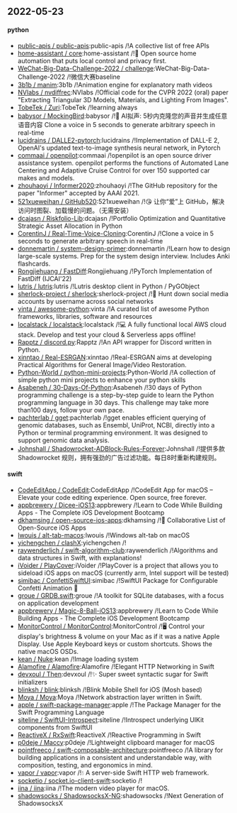 ## 2022-05-23

#### python
* [public-apis / public-apis](https://github.com/public-apis/public-apis):public-apis /!A collective list of free APIs
* [home-assistant / core](https://github.com/home-assistant/core):home-assistant /!🏡
Open source home automation that puts local control and privacy first.
* [WeChat-Big-Data-Challenge-2022 / challenge](https://github.com/WeChat-Big-Data-Challenge-2022/challenge):WeChat-Big-Data-Challenge-2022 /!微信大赛baseline
* [3b1b / manim](https://github.com/3b1b/manim):3b1b /!Animation engine for explanatory math videos
* [NVlabs / nvdiffrec](https://github.com/NVlabs/nvdiffrec):NVlabs /!Official code for the CVPR 2022 (oral) paper "Extracting Triangular 3D Models, Materials, and Lighting From Images".
* [TobeTek / Zuri](https://github.com/TobeTek/Zuri):TobeTek /!learning always
* [babysor / MockingBird](https://github.com/babysor/MockingBird):babysor /!🚀
AI拟声: 5秒内克隆您的声音并生成任意语音内容 Clone a voice in 5 seconds to generate arbitrary speech in real-time
* [lucidrains / DALLE2-pytorch](https://github.com/lucidrains/DALLE2-pytorch):lucidrains /!Implementation of DALL-E 2, OpenAI's updated text-to-image synthesis neural network, in Pytorch
* [commaai / openpilot](https://github.com/commaai/openpilot):commaai /!openpilot is an open source driver assistance system. openpilot performs the functions of Automated Lane Centering and Adaptive Cruise Control for over 150 supported car makes and models.
* [zhouhaoyi / Informer2020](https://github.com/zhouhaoyi/Informer2020):zhouhaoyi /!The GitHub repository for the paper "Informer" accepted by AAAI 2021.
* [521xueweihan / GitHub520](https://github.com/521xueweihan/GitHub520):521xueweihan /!😘
让你“爱”上 GitHub，解决访问时图裂、加载慢的问题。（无需安装）
* [dcajasn / Riskfolio-Lib](https://github.com/dcajasn/Riskfolio-Lib):dcajasn /!Portfolio Optimization and Quantitative Strategic Asset Allocation in Python
* [CorentinJ / Real-Time-Voice-Cloning](https://github.com/CorentinJ/Real-Time-Voice-Cloning):CorentinJ /!Clone a voice in 5 seconds to generate arbitrary speech in real-time
* [donnemartin / system-design-primer](https://github.com/donnemartin/system-design-primer):donnemartin /!Learn how to design large-scale systems. Prep for the system design interview. Includes Anki flashcards.
* [Rongjiehuang / FastDiff](https://github.com/Rongjiehuang/FastDiff):Rongjiehuang /!PyTorch Implementation of FastDiff (IJCAI'22)
* [lutris / lutris](https://github.com/lutris/lutris):lutris /!Lutris desktop client in Python / PyGObject
* [sherlock-project / sherlock](https://github.com/sherlock-project/sherlock):sherlock-project /!🔎
Hunt down social media accounts by username across social networks
* [vinta / awesome-python](https://github.com/vinta/awesome-python):vinta /!A curated list of awesome Python frameworks, libraries, software and resources
* [localstack / localstack](https://github.com/localstack/localstack):localstack /!💻
A fully functional local AWS cloud stack. Develop and test your cloud & Serverless apps offline!
* [Rapptz / discord.py](https://github.com/Rapptz/discord.py):Rapptz /!An API wrapper for Discord written in Python.
* [xinntao / Real-ESRGAN](https://github.com/xinntao/Real-ESRGAN):xinntao /!Real-ESRGAN aims at developing Practical Algorithms for General Image/Video Restoration.
* [Python-World / python-mini-projects](https://github.com/Python-World/python-mini-projects):Python-World /!A collection of simple python mini projects to enhance your python skills
* [Asabeneh / 30-Days-Of-Python](https://github.com/Asabeneh/30-Days-Of-Python):Asabeneh /!30 days of Python programming challenge is a step-by-step guide to learn the Python programming language in 30 days. This challenge may take more than100 days, follow your own pace.
* [pachterlab / gget](https://github.com/pachterlab/gget):pachterlab /!gget enables efficient querying of genomic databases, such as Ensembl, UniProt, NCBI, directly into a Python or terminal programming environment. It was designed to support genomic data analysis.
* [Johnshall / Shadowrocket-ADBlock-Rules-Forever](https://github.com/Johnshall/Shadowrocket-ADBlock-Rules-Forever):Johnshall /!提供多款 Shadowrocket 规则，拥有强劲的广告过滤功能。每日8时重新构建规则。

#### swift
* [CodeEditApp / CodeEdit](https://github.com/CodeEditApp/CodeEdit):CodeEditApp /!CodeEdit App for macOS – Elevate your code editing experience. Open source, free forever.
* [appbrewery / Dicee-iOS13](https://github.com/appbrewery/Dicee-iOS13):appbrewery /!Learn to Code While Building Apps - The Complete iOS Development Bootcamp
* [dkhamsing / open-source-ios-apps](https://github.com/dkhamsing/open-source-ios-apps):dkhamsing /!📱
Collaborative List of Open-Source iOS Apps
* [lwouis / alt-tab-macos](https://github.com/lwouis/alt-tab-macos):lwouis /!Windows alt-tab on macOS
* [yichengchen / clashX](https://github.com/yichengchen/clashX):yichengchen /!
* [raywenderlich / swift-algorithm-club](https://github.com/raywenderlich/swift-algorithm-club):raywenderlich /!Algorithms and data structures in Swift, with explanations!
* [iVoider / PlayCover](https://github.com/iVoider/PlayCover):iVoider /!PlayCover is a project that allows you to sideload iOS apps on macOS (currently arm, Intel support will be tested)
* [simibac / ConfettiSwiftUI](https://github.com/simibac/ConfettiSwiftUI):simibac /!SwiftUI Package for Configurable Confetti Animation
🎉
* [groue / GRDB.swift](https://github.com/groue/GRDB.swift):groue /!A toolkit for SQLite databases, with a focus on application development
* [appbrewery / Magic-8-Ball-iOS13](https://github.com/appbrewery/Magic-8-Ball-iOS13):appbrewery /!Learn to Code While Building Apps - The Complete iOS Development Bootcamp
* [MonitorControl / MonitorControl](https://github.com/MonitorControl/MonitorControl):MonitorControl /!🖥
Control your display's brightness & volume on your Mac as if it was a native Apple Display. Use Apple Keyboard keys or custom shortcuts. Shows the native macOS OSDs.
* [kean / Nuke](https://github.com/kean/Nuke):kean /!Image loading system
* [Alamofire / Alamofire](https://github.com/Alamofire/Alamofire):Alamofire /!Elegant HTTP Networking in Swift
* [devxoul / Then](https://github.com/devxoul/Then):devxoul /!✨
Super sweet syntactic sugar for Swift initializers
* [blinksh / blink](https://github.com/blinksh/blink):blinksh /!Blink Mobile Shell for iOS (Mosh based)
* [Moya / Moya](https://github.com/Moya/Moya):Moya /!Network abstraction layer written in Swift.
* [apple / swift-package-manager](https://github.com/apple/swift-package-manager):apple /!The Package Manager for the Swift Programming Language
* [siteline / SwiftUI-Introspect](https://github.com/siteline/SwiftUI-Introspect):siteline /!Introspect underlying UIKit components from SwiftUI
* [ReactiveX / RxSwift](https://github.com/ReactiveX/RxSwift):ReactiveX /!Reactive Programming in Swift
* [p0deje / Maccy](https://github.com/p0deje/Maccy):p0deje /!Lightweight clipboard manager for macOS
* [pointfreeco / swift-composable-architecture](https://github.com/pointfreeco/swift-composable-architecture):pointfreeco /!A library for building applications in a consistent and understandable way, with composition, testing, and ergonomics in mind.
* [vapor / vapor](https://github.com/vapor/vapor):vapor /!💧
A server-side Swift HTTP web framework.
* [socketio / socket.io-client-swift](https://github.com/socketio/socket.io-client-swift):socketio /!
* [iina / iina](https://github.com/iina/iina):iina /!The modern video player for macOS.
* [shadowsocks / ShadowsocksX-NG](https://github.com/shadowsocks/ShadowsocksX-NG):shadowsocks /!Next Generation of ShadowsocksX
